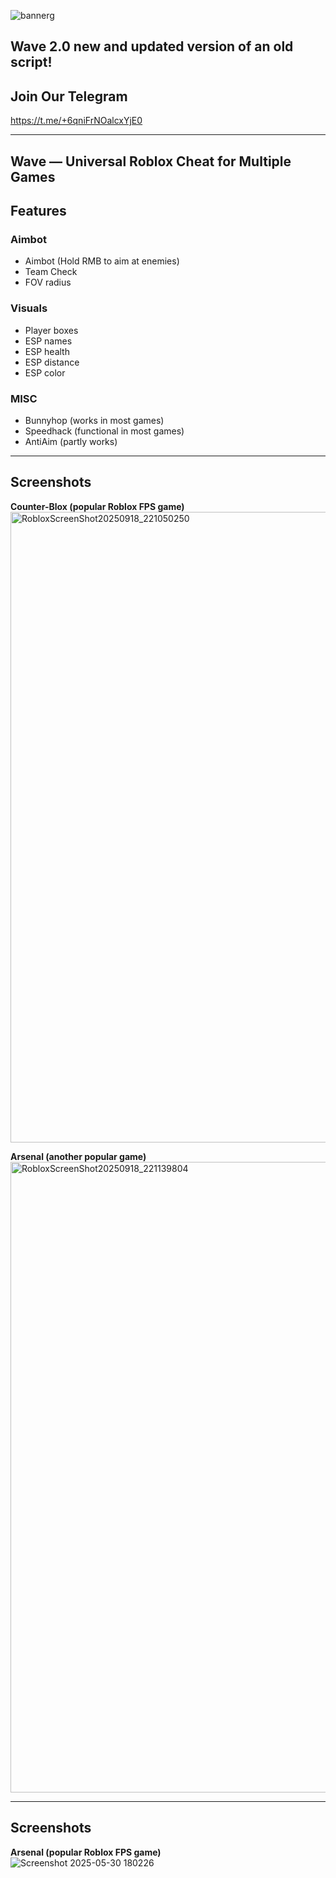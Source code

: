 ![bannerg](https://github.com/user-attachments/assets/a3f51eec-5ca9-40aa-bd53-2ec325da1b87)

## Wave 2.0 new and updated version of an old script! 

## Join Our Telegram

https://t.me/+6qniFrNOalcxYjE0

---

## Wave — Universal Roblox Cheat for Multiple Games

## Features

### Aimbot
- Aimbot (Hold RMB to aim at enemies)
- Team Check
- FOV radius

### Visuals
- Player boxes
- ESP names
- ESP health
- ESP distance
- ESP color

### MISC
- Bunnyhop (works in most games)
- Speedhack (functional in most games)
- AntiAim (partly works)

---

## Screenshots

**Counter-Blox (popular Roblox FPS game)**  
<img width="1920" height="1009" alt="RobloxScreenShot20250918_221050250" src="https://github.com/user-attachments/assets/10f76ea1-720b-439b-a9ef-2274ee3269a4" />

**Arsenal (another popular game)**  
<img width="1920" height="1009" alt="RobloxScreenShot20250918_221139804" src="https://github.com/user-attachments/assets/592d56e7-51c6-47fd-b101-cd3c3db1c8ce" />

---

## Screenshots

**Arsenal (popular Roblox FPS game)**  
![Screenshot 2025-05-30 180226](https://github.com/user-attachments/assets/ebab49b4-e74c-401f-9db1-270c710e07fd)
